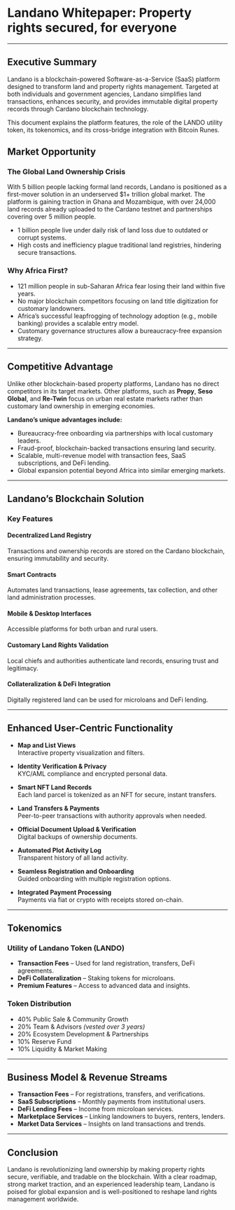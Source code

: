 # Landano Whitepaper: Property rights secured, for everyone

---

## Executive Summary

Landano is a blockchain-powered Software-as-a-Service (SaaS) platform designed to transform land and property rights management. Targeted at both individuals and government agencies, Landano simplifies land transactions, enhances security, and provides immutable digital property records through Cardano blockchain technology.

This document explains the platform features, the role of the LANDO utility token, its tokenomics, and its cross-bridge integration with Bitcoin Runes.


## Market Opportunity

### The Global Land Ownership Crisis


With 5 billion people lacking formal land records, Landano is positioned as a first-mover solution in an underserved $1+ trillion global market. The platform is gaining traction in Ghana and Mozambique, with over 24,000 land records already uploaded to the Cardano testnet and partnerships covering over 5 million people.
  
- 1 billion people live under daily risk of land loss due to outdated or corrupt systems.  
- High costs and inefficiency plague traditional land registries, hindering secure transactions.

### Why Africa First?

- 121 million people in sub-Saharan Africa fear losing their land within five years.  
- No major blockchain competitors focusing on land title digitization for customary landowners.  
- Africa’s successful leapfrogging of technology adoption (e.g., mobile banking) provides a scalable entry model.  
- Customary governance structures allow a bureaucracy-free expansion strategy.

---

## Competitive Advantage

Unlike other blockchain-based property platforms, Landano has no direct competitors in its target markets. Other platforms, such as **Propy**, **Seso Global**, and **Re-Twin** focus on urban real estate markets rather than customary land ownership in emerging economies.

**Landano’s unique advantages include:**

- Bureaucracy-free onboarding via partnerships with local customary leaders.  
- Fraud-proof, blockchain-backed transactions ensuring land security.  
- Scalable, multi-revenue model with transaction fees, SaaS subscriptions, and DeFi lending.  
- Global expansion potential beyond Africa into similar emerging markets.

---

## Landano’s Blockchain Solution

### Key Features

#### Decentralized Land Registry
Transactions and ownership records are stored on the Cardano blockchain, ensuring immutability and security.

#### Smart Contracts
Automates land transactions, lease agreements, tax collection, and other land administration processes.

#### Mobile & Desktop Interfaces
Accessible platforms for both urban and rural users.

#### Customary Land Rights Validation
Local chiefs and authorities authenticate land records, ensuring trust and legitimacy.

#### Collateralization & DeFi Integration
Digitally registered land can be used for microloans and DeFi lending.

---

## Enhanced User-Centric Functionality

- **Map and List Views**  
  Interactive property visualization and filters.

- **Identity Verification & Privacy**  
  KYC/AML compliance and encrypted personal data.

- **Smart NFT Land Records**  
  Each land parcel is tokenized as an NFT for secure, instant transfers.

- **Land Transfers & Payments**  
  Peer-to-peer transactions with authority approvals when needed.

- **Official Document Upload & Verification**  
  Digital backups of ownership documents.

- **Automated Plot Activity Log**  
  Transparent history of all land activity.

- **Seamless Registration and Onboarding**  
  Guided onboarding with multiple registration options.

- **Integrated Payment Processing**  
  Payments via fiat or crypto with receipts stored on-chain.

---

## Tokenomics

### Utility of Landano Token (LANDO)

- **Transaction Fees** – Used for land registration, transfers, DeFi agreements.  
- **DeFi Collateralization** – Staking tokens for microloans.  
- **Premium Features** – Access to advanced data and insights.

### Token Distribution

- 40% Public Sale & Community Growth  
- 20% Team & Advisors *(vested over 3 years)*  
- 20% Ecosystem Development & Partnerships  
- 10% Reserve Fund  
- 10% Liquidity & Market Making

---

## Business Model & Revenue Streams

- **Transaction Fees** – For registrations, transfers, and verifications.  
- **SaaS Subscriptions** – Monthly payments from institutional users.  
- **DeFi Lending Fees** – Income from microloan services.  
- **Marketplace Services** – Linking landowners to buyers, renters, lenders.  
- **Market Data Services** – Insights on land transactions and trends.

---

## Conclusion

Landano is revolutionizing land ownership by making property rights secure, verifiable, and tradable on the blockchain. With a clear roadmap, strong market traction, and an experienced leadership team, Landano is poised for global expansion and is well-positioned to reshape land rights management worldwide.
